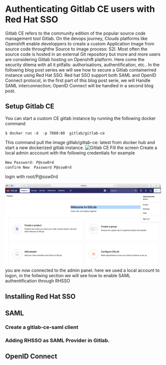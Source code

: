 # Authenticating Gitlab CE users with Red Hat SSO 

Gitlab CE refers to the community edition of the popular source code management tool Gitlab.
On the devops journey, Clouds platforms like Openshift  enable developpers to create a custom Application Image from source code throughthe Source to image process: S2I.
Most often the source code is hosted in an external Git repository but more and more users are considering Gitlab hosting on Openshift platform.
Here come the security dilema with all it pitfalls: authorisations, authentification, etc..
In the following blog post series we will see how to secure a Gitlab containerired instance using Red Hat SSO.
Red hat SSO support both SAML and OpenID Connect protocol, in the first part of this blog post serie, we will 
Handle SAML interconnection; OpenID Connect will be handled in a second blog post.


## Setup Gitlab CE

You can start a custom CE gitlab instance by running the following docker command 

```
$ docker run -d  -p 7080:80  gitlab/gitlab-ce 

```
This  command pull the image gitlab/gitlab-ce: latest from docker hub and start a new dockerized  gitlab instance.
![Gitlab CE](https://github.com/nelvadas/gitlab-with-redhatsso-saml.git/blob/master/gitlabce01.png)
Fill the screen 
Create a local admin acccount with the following credentials for example
```
New Password: P@ssw0rd
confirm New  Password P@ssw0rd
```
login with root/P@ssw0rd

![Gitlab CE](images/gitlabce-install02.png)
you are now connected to the admin panel.
here we used a local account to logon, in the follwing section we will see how to enable SAML authentification through RHSSO


## Installing Red Hat SSO


## SAML 
### Create a gitlab-ce-saml client
### Adding RHSSO as SAML Provider in Gitlab.


## OpenID Connect
